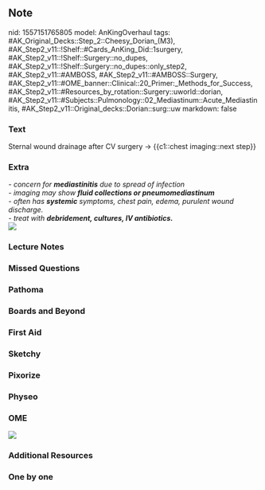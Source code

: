 ## Note
nid: 1557151765805
model: AnKingOverhaul
tags: #AK_Original_Decks::Step_2::Cheesy_Dorian_(M3), #AK_Step2_v11::!Shelf::#Cards_AnKing_Did::1surgery, #AK_Step2_v11::!Shelf::Surgery::no_dupes, #AK_Step2_v11::!Shelf::Surgery::no_dupes::only_step2, #AK_Step2_v11::#AMBOSS, #AK_Step2_v11::#AMBOSS::Surgery, #AK_Step2_v11::#OME_banner::Clinical::20_Primer:_Methods_for_Success, #AK_Step2_v11::#Resources_by_rotation::Surgery::uworld::dorian, #AK_Step2_v11::#Subjects::Pulmonology::02_Mediastinum::Acute_Mediastinitis, #AK_Step2_v11::Original_decks::Dorian::surg::uw
markdown: false

### Text
Sternal wound drainage after CV surgery → {{c1::chest imaging::next step}}

### Extra
<div style="font-style: italic;"></div>
<div>
  <i>- concern for <b>mediastinitis</b> due to spread of
  infection</i>
</div>
<div>
  <i>- imaging may show <b>fluid collections or
  pneumomediastinum</b></i>
</div>
<div>
  <i>- often has <b>systemic</b> symptoms, chest pain, edema,
  purulent wound discharge.</i>
</div>
<div>
  <i>- treat with <b>debridement, cultures, IV antibiotics.</b></i>
</div>
<div>
  <i><b><img src="en_a11fig01.jpg"></b></i>
</div>

### Lecture Notes


### Missed Questions


### Pathoma


### Boards and Beyond


### First Aid


### Sketchy


### Pixorize


### Physeo


### OME
<div class="ome-widget">
  <a href="https://onlinemeded.org/spa/surgery?ref=anki"><img src=
  "_OME_AnkiFlashcards_Topic_2.png"></a>
</div>

### Additional Resources


### One by one

